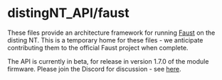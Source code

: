 # distingNT_API/faust
These files provide an architecture framework for running [Faust](https://faust.grame.fr) on the disting NT. This is a temporary home for these files - we anticipate contributing them to the official Faust project when complete.

The API is currently in beta, for release in version 1.7.0 of the module firmware. Please join the Discord for discussion - see [here](https://www.modwiggler.com/forum/viewtopic.php?t=287914).